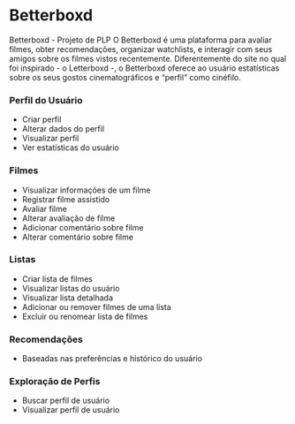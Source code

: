# Betterboxd
Betterboxd - Projeto de PLP
O Betterboxd é uma plataforma para avaliar filmes, obter recomendações, organizar watchlists, e interagir com seus amigos sobre os filmes vistos recentemente. Diferentemente do site no qual foi inspirado - o Letterboxd -, o Betterboxd oferece ao usuário estatísticas sobre os seus gostos cinematográficos e “perfil” como cinéfilo.


### Perfil do Usuário
- Criar perfil
- Alterar dados do perfil
- Visualizar perfil
- Ver estatísticas do usuário

### Filmes
- Visualizar informações de um filme
- Registrar filme assistido
- Avaliar filme
- Alterar avaliação de filme
- Adicionar comentário sobre filme
- Alterar comentário sobre filme

### Listas
- Criar lista de filmes
- Visualizar listas do usuário
- Visualizar lista detalhada
- Adicionar ou remover filmes de uma lista
- Excluir ou renomear lista de filmes

### Recomendações
- Baseadas nas preferências e histórico do usuário

### Exploração de Perfis
- Buscar perfil de usuário
- Visualizar perfil de usuário

